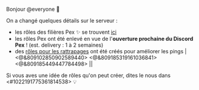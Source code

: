 Bonjour @everyone :wave:

On a changé quelques détails sur le serveur :

- les rôles des filières Pex ✨ se trouvent [ici](https://discord.com/channels/694220883815956580/891362567476363274/1073382530205634660)
- les rôles Pex ont été enlevé en vue de l'**ouverture prochaine du Discord Pex** ! (est. delivery : 1 à 2 semaines)
- des [rôles pour les rattrapages](https://discord.com/channels/694220883815956580/892340236175147029/893852934104825866) ont été créés pour améliorer les pings | <@&809102850902589440> <@&809185319161036841> <@&809185449447784498> ||

Si vous aves une idée de rôles qu'on peut créer, dites le nous dans <#1022191775361814538> 💡
